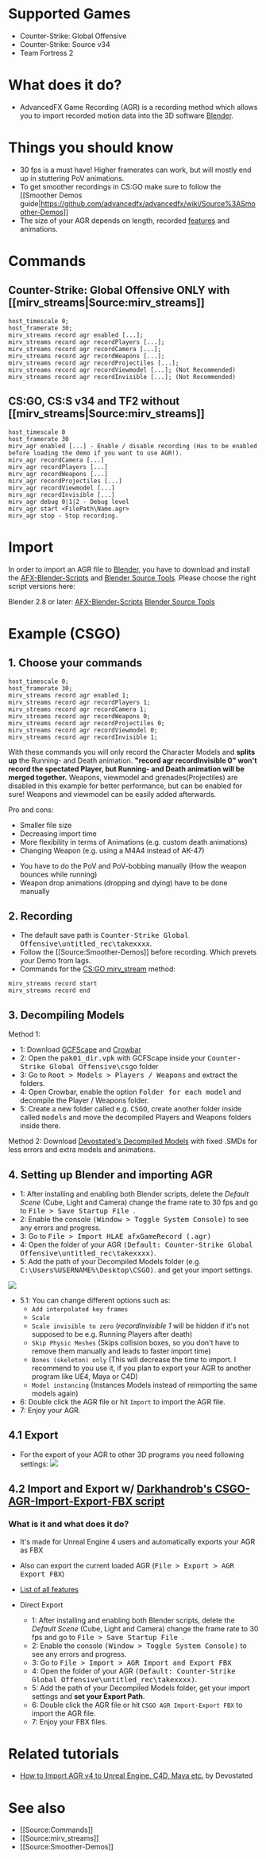 # Supported Games

* Counter-Strike: Global Offensive
* Counter-Strike: Source v34
* Team Fortress 2

# What does it do?

* AdvancedFX Game Recording (AGR) is a recording method which allows you to import recorded motion data into the 3D software [Blender](https://www.blender.org/).


# Things you should know
* 30 fps is a must have! Higher framerates can work, but will mostly end up in stuttering PoV animations.
* To get smoother recordings in CS:GO make sure to follow the [[Smoother Demos guide|https://github.com/advancedfx/advancedfx/wiki/Source%3ASmoother-Demos]]
* The size of your AGR depends on length, recorded [features](#commands) and animations.


# Commands

## Counter-Strike: Global Offensive ONLY with [[mirv_streams|Source:mirv_streams]]
```
host_timescale 0; 
host_framerate 30; 
mirv_streams record agr enabled [...]; 
mirv_streams record agr recordPlayers [...]; 
mirv_streams record agr recordCamera [...]; 
mirv_streams record agr recordWeapons [...];
mirv_streams record agr recordProjectiles [...];
mirv_streams record agr recordViewmodel [...]; (Not Recommended)
mirv_streams record agr recordInvisible [...]; (Not Recommended) 
```

## CS:GO, CS:S v34 and TF2 without [[mirv_streams|Source:mirv_streams]]
```
host_timescale 0 
host_framerate 30
mirv_agr enabled [...] - Enable / disable recording (Has to be enabled before loading the demo if you want to use AGR!).
mirv_agr recordCamera [...]
mirv_agr recordPlayers [...]
mirv_agr recordWeapons [...]
mirv_agr recordProjectiles [...]
mirv_agr recordViewmodel [...]
mirv_agr recordInvisible [...]
mirv_agr debug 0|1|2 - Debug level
mirv_agr start <FilePath\Name.agr>
mirv_agr stop - Stop recording.
```

# Import 


In order to import an AGR file to [Blender](https://www.blender.org), you have to download and install the [AFX-Blender-Scripts](https://github.com/advancedfx/afx-blender-scripts) and [Blender Source Tools](http://steamreview.org/BlenderSourceTools). 
Please choose the right script versions here:

Blender 2.8 or later:
[AFX-Blender-Scripts](https://github.com/advancedfx/afx-blender-scripts/releases/)
[Blender Source Tools](http://steamreview.org/BlenderSourceTools)

# Example (CSGO)

## 1. Choose your commands

```
host_timescale 0; 
host_framerate 30; 
mirv_streams record agr enabled 1; 
mirv_streams record agr recordPlayers 1;
mirv_streams record agr recordCamera 1; 
mirv_streams record agr recordWeapons 0;
mirv_streams record agr recordProjectiles 0;
mirv_streams record agr recordViewmodel 0; 
mirv_streams record agr recordInvisible 1; 
```

With these commands you will only record the Character Models and **splits up** the Running- and Death animation. **"record agr recordInvisible 0" won't record the spectated Player, but Running- and Death animation will be merged together.** Weapons, viewmodel and grenades(Projectiles) are disabled in this example for better performance, but can be enabled for sure! Weapons and viewmodel can be easily added afterwards.

Pro and cons:
+ Smaller file size
+ Decreasing import time
+ More flexibility in terms of Animations (e.g. custom death animations)
+ Changing Weapon (e.g. using a M4A4 instead of AK-47)
- You have to do the PoV and PoV-bobbing manually (How the weapon bounces while running)
- Weapon drop animations (dropping and dying) have to be done manually


## 2. Recording

* The default save path is <tt>Counter-Strike Global Offensive\untitled_rec\takexxxx</tt>.
* Follow the [[Source:Smoother-Demos]] before recording. Which prevets your Demo from lags.
* Commands for the [CS:GO mirv_stream](https://github.com/advancedfx/advancedfx/wiki/Source%3Amirv_agr#counter-strike-global-offensive-only-with-mirv_streams) method:
```
mirv_streams record start
mirv_streams record end
```

## 3. Decompiling Models

Method 1:
* 1: Download [GCFScape](http://nemesis.thewavelength.net/?p=26) and [Crowbar](https://steamcommunity.com/groups/CrowbarTool)
* 2: Open the <tt>pak01_dir.vpk</tt> with GCFScape inside your <tt>Counter-Strike Global Offensive\csgo</tt> folder
* 3: Go to <tt>Root > Models > Players / Weapons</tt> and extract the folders.
* 4: Open Crowbar, enable the option <tt>Folder for each model</tt> and decompile the Player / Weapons folder.
* 5: Create a new folder called e.g.  <tt>CSGO</tt>, create another folder inside called <tt>models</tt> and move the decompiled Players and Weapons folders inside there.

Method 2:
Download [Devostated's Decompiled Models](http://thatnwp.com/3D/CSGO%20Models%20Decompiled%20with%200.56.rar) with fixed .SMDs for less errors and extra models and animations.


## 4. Setting up Blender and importing AGR

* 1: After installing and enabling both Blender scripts, delete the *Default Scene* (Cube, Light and Camera) change the frame rate to 30 fps and go to <tt>File > Save Startup File </tt>.
* 2: Enable the console <tt>(Window > Toggle System Console)</tt> to see any errors and progress.
* 3: Go to <tt>File > Import HLAE afxGameRecord (.agr) </tt>
* 4: Open the folder of your AGR <tt>(Default: Counter-Strike Global Offensive\untitled_rec\takexxxx)</tt>. 
* 5: Add the path of your Decompiled Models folder (e.g. <tt>C:\Users\%USERNAME%\Desktop\CSGO)</tt>. and get your import settings. 

![](https://user-images.githubusercontent.com/30211694/71773957-a3d47180-2f66-11ea-8cd9-1bc68c52447e.png)
* 5.1: You can change different options such as:
  * `Add interpolated key frames`
  * `Scale`
  * `Scale invisible to zero` (*recordInvisible 1* will be hidden if it's not supposed to be e.g. Running Players after death)
  * `Skip Physic Meshes` (Skips collision boxes, so you don't have to remove them manually and leads to faster import time)
  * `Bones (skeleton) only` (This will decrease the time to import. I recommend to you use it, if you plan to export your AGR to another program like UE4, Maya or C4D)
  * `Model instancing` (Instances Models instead of reimporting the same models again)
* 6: Double click the AGR file or hit `Import` to import the AGR file.
* 7: Enjoy your AGR.

## 4.1 Export
* For the export of your AGR to other 3D programs you need following settings:
![](https://user-images.githubusercontent.com/30211694/71773950-8bfced80-2f66-11ea-9ab2-717e866e9df5.png)

## 4.2 Import and Export w/ [Darkhandrob's CSGO-AGR-Import-Export-FBX script](https://github.com/Darkhandrob/CSGO-AGR-Import-Export-FBX)

### What is it and what does it do?
* It's made for Unreal Engine 4 users and automatically exports your AGR as FBX
* Also can export the current loaded AGR (<tt>File > Export > AGR Export FBX</tt>)
* [List of all features](https://github.com/Darkhandrob/CSGO-AGR-Import-Export-FBX#features)

* Direct Export
  * 1: After installing and enabling both Blender scripts, delete the *Default Scene* (Cube, Light and Camera) change the frame rate to 30 fps and go to <tt>File > Save Startup File </tt>.
  * 2: Enable the console <tt>(Window > Toggle System Console)</tt> to see any errors and progress.
  * 3: Go to <tt>File > Import > AGR Import and Export FBX</tt>
  * 4: Open the folder of your AGR <tt>(Default: Counter-Strike Global Offensive\untitled_rec\takexxxx)</tt>. 
  * 5: Add the path of your Decompiled Models folder, get your import settings and **set your Export Path**.
  * 6: Double click the AGR file or hit `CSGO AGR Import-Export FBX` to import the AGR file.
  * 7: Enjoy your FBX files.


# Related tutorials
* [How to Import AGR v4 to Unreal Engine, C4D, Maya etc.](https://www.youtube.com/watch?v=HAy_Tuckp8o) by Devostated

# See also

* [[Source:Commands]]
* [[Source:mirv_streams]]
* [[Source:Smoother-Demos]]